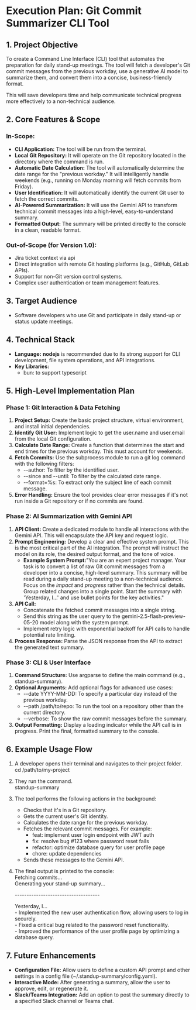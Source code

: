 # **Execution Plan: Git Commit Summarizer CLI Tool**

## **1\. Project Objective**

To create a Command Line Interface (CLI) tool that automates the preparation for daily stand-up meetings. The tool will fetch a developer's Git commit messages from the previous workday, use a generative AI model to summarize them, and convert them into a concise, business-friendly format.

This will save developers time and help communicate technical progress more effectively to a non-technical audience.

## **2\. Core Features & Scope**

### **In-Scope:**

- **CLI Application:** The tool will be run from the terminal.
- **Local Git Repository:** It will operate on the Git repository located in the directory where the command is run.
- **Automatic Date Calculation:** The tool will automatically determine the date range for the "previous workday." It will intelligently handle weekends (e.g., running on Monday morning will fetch commits from Friday).
- **User Identification:** It will automatically identify the current Git user to fetch the correct commits.
- **AI-Powered Summarization:** It will use the Gemini API to transform technical commit messages into a high-level, easy-to-understand summary.
- **Formatted Output:** The summary will be printed directly to the console in a clean, readable format.

### **Out-of-Scope (for Version 1.0):**

- Jira ticket context via api
- Direct integration with remote Git hosting platforms (e.g., GitHub, GitLab APIs).
- Support for non-Git version control systems.
- Complex user authentication or team management features.

## **3\. Target Audience**

- Software developers who use Git and participate in daily stand-up or status update meetings.

## **4\. Technical Stack**

- **Language:** **nodejs** is recommended due to its strong support for CLI development, file system operations, and API integrations.
- **Key Libraries:**
  - bun: to support typescript

## **5\. High-Level Implementation Plan**

### **Phase 1: Git Interaction & Data Fetching**

1. **Project Setup:** Create the basic project structure, virtual environment, and install initial dependencies.
2. **Identify Git User:** Implement logic to get the user.name and user.email from the local Git configuration.
3. **Calculate Date Range:** Create a function that determines the start and end times for the previous workday. This must account for weekends.
4. **Fetch Commits:** Use the subprocess module to run a git log command with the following filters:
   - \--author: To filter by the identified user.
   - \--since and \--until: To filter by the calculated date range.
   - \--format=%s: To extract only the subject line of each commit message.
5. **Error Handling:** Ensure the tool provides clear error messages if it's not run inside a Git repository or if no commits are found.

### **Phase 2: AI Summarization with Gemini API**

1. **API Client:** Create a dedicated module to handle all interactions with the Gemini API. This will encapsulate the API key and request logic.
2. **Prompt Engineering:** Develop a clear and effective system prompt. This is the most critical part of the AI integration. The prompt will instruct the model on its role, the desired output format, and the tone of voice.
   - **Example System Prompt:**"You are an expert project manager. Your task is to convert a list of raw Git commit messages from a developer into a concise, high-level summary. This summary will be read during a daily stand-up meeting to a non-technical audience. Focus on the _impact_ and _progress_ rather than the technical details. Group related changes into a single point. Start the summary with 'Yesterday, I...' and use bullet points for the key activities."
3. **API Call:**
   - Concatenate the fetched commit messages into a single string.
   - Send this string as the user query to the gemini-2.5-flash-preview-05-20 model along with the system prompt.
   - Implement retry logic with exponential backoff for API calls to handle potential rate limiting.
4. **Process Response:** Parse the JSON response from the API to extract the generated text summary.

### **Phase 3: CLI & User Interface**

1. **Command Structure:** Use argparse to define the main command (e.g., standup-summary).
2. **Optional Arguments:** Add optional flags for advanced use cases:
   - \--date YYYY-MM-DD: To specify a particular day instead of the previous workday.
   - \--path /path/to/repo: To run the tool on a repository other than the current directory.
   - \--verbose: To show the raw commit messages before the summary.
3. **Output Formatting:** Display a loading indicator while the API call is in progress. Print the final, formatted summary to the console.

## **6\. Example Usage Flow**

1. A developer opens their terminal and navigates to their project folder.  
   cd /path/to/my-project

2. They run the command.  
   standup-summary

3. The tool performs the following actions in the background:
   - Checks that it's in a Git repository.
   - Gets the current user's Git identity.
   - Calculates the date range for the previous workday.
   - Fetches the relevant commit messages. For example:
     - feat: implement user login endpoint with JWT auth
     - fix: resolve bug \#123 where password reset fails
     - refactor: optimize database query for user profile page
     - chore: update dependencies
   - Sends these messages to the Gemini API.
4. The final output is printed to the console:  
   Fetching commits...  
   Generating your stand-up summary...

   \------------------------------------

   Yesterday, I...  
   \- Implemented the new user authentication flow, allowing users to log in securely.  
   \- Fixed a critical bug related to the password reset functionality.  
   \- Improved the performance of the user profile page by optimizing a database query.

## **7\. Future Enhancements**

- **Configuration File:** Allow users to define a custom API prompt and other settings in a config file (\~/.standup-summary/config.yaml).
- **Interactive Mode:** After generating a summary, allow the user to approve, edit, or regenerate it.
- **Slack/Teams Integration:** Add an option to post the summary directly to a specified Slack channel or Teams chat.
